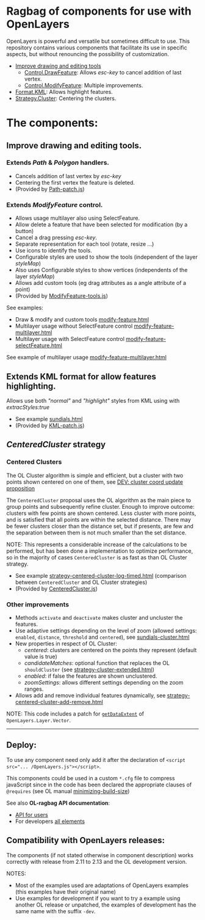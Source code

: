 Ragbag of components for use with OpenLayers
============================================

OpenLayers is powerful and versatile but sometimes difficult to use. This repository contains various components that facilitate its use in specific aspects, but without renouncing the possibility of customization.
 * [Improve drawing and editing tools](#improve-drawing-and-editing-tools)
   * [Control.DrawFeature](#extends-path--polygon-handlers): Allows *esc-key* to cancel addition of last vertex.
   * [Control.ModifyFeature](#extends-modifyfeature-control): Multiple improvements.
 * [Format.KML](#extends-kml-format-for-allow-features-highlighting): Allows highlight features.
 * [Strategy.Cluster](#centeredcluster-strategy): Centering the clusters.

The components:
==============

## Improve drawing and editing tools.

### Extends *Path* & *Polygon* handlers.
  * Cancels addition of last vertex by *esc-key*
  * Centering the first vertex the feature is deleted.
  * (Provided by [Path-patch.js](lib/Ragbag/Handler/Path-patch.js))

### Extends *ModifyFeature* control.
  * Allows usage multilayer also using SelectFeature.
  * Allow delete a feature that have been selected for modification (by a button)
  * Cancel a drag pressing *esc-key*.
  * Separate representation for each tool (rotate, resize ...)
  * Use icons to identify the tools.
  * Configurable styles are used to show the tools (independent of the layer *styleMap*)
  * Also uses Configurable styles to show vertices (independents of the layer *styleMap*)
  * Allows add custom tools (eg drag attributes as a angle attribute of a point)
  * (Provided by [ModifyFeature-tools.js](lib/Ragbag/Control/ModifyFeature-tools.js))

See examples:
  * Draw & modify and custom tools [modify-feature.html](http://jorix.github.io/OL-Ragbag/examples/modify-feature.html)
  * Multilayer usage without SelectFeature control [modify-feature-multilayer.html](http://jorix.github.io/OL-Ragbag/examples/modify-feature-multilayer.html)
  * Multilayer usage with SelectFeature control [modify-feature-selectFeature.html](http://jorix.github.io/OL-Ragbag/examples/modify-feature-selectFeature.html)

See example of multilayer usage [modify-feature-multilayer.html](http://jorix.github.io/OL-Ragbag/examples/modify-feature-multilayer.html)

## Extends KML format for allow features highlighting.

Allows use both *"normal"* and *"highlight"* styles from KML using with *extracStyles:true*
  * See example [sundials.html](http://jorix.github.io/OL-Ragbag/examples/sundials.html)
  * (Provided by [KML-patch.js](lib/Ragbag/Format/KML-patch.js))

## *CenteredCluster* strategy

### Centered Clusters

The OL Cluster algorithm is simple and efficient, but a cluster with two points shown centered on one of them, see [DEV: cluster coord update proposition](http://osgeo-org.1560.n6.nabble.com/Cluster-strategy-cluster-coord-update-proposition-td3947012.html#a3947013)

The `CenteredCluster` proposal uses the OL algorithm as the main piece to group points and subsequently refine cluster. Enough to improve outcome: clusters with few points are shown centered. Less cluster with more points, and is satisfied that all points are within the selected distance. There may be fewer clusters closer than the distance set, but if presents, are few and the separation between them is not much smaller than the set distance.

NOTE: This represents a considerable increase of the calculations to be performed, but has been done a implementation to optimize performance, so in the majority of cases `CenteredCluster` is as fast as than OL Cluster strategy.

 * See example [strategy-centered-cluster-log-timed.html](http://jorix.github.io/OL-Ragbag/examples/strategy-centered-cluster-log-timed.html) (comparison between `CenteredCluster` and OL Cluster strategies)
 * (Provided by [CenteredCluster.js](lib/Ragbag/Strategy/CenteredCluster.js))
 
### Other improvements

  * Methods `activate` and `deactivate` makes cluster and uncluster the features.
  * Use adaptive settings depending on the level of zoom (allowed settings: `enabled`, `distance`, `threshold` and `centered`), see [sundials-cluster.html](http://jorix.github.io/OL-Ragbag/examples/sundials-cluster.html)
  * New properties in respect of OL Cluster:
    * *centered*: clusters are centered on the points they represent (default value is true)
    * *candidateMatches*: optional function that replaces the OL `shouldCluster` (see [strategy-cluster-extended.html](http://jorix.github.io/OL-Ragbag/examples/strategy-cluster-extended.html))
    * *enabled*: if false the features are shown unclustered.
    * *zoomSettings*: allows different settings depending on the zoom ranges.
  * Allows add and remove individual features dynamically, see [strategy-centered-cluster-add-remove.html](http://jorix.github.io/OL-Ragbag/examples/strategy-centered-cluster-add-remove.html)

NOTE: This code includes a patch for [`getDataExtent`](http://jorix.github.io/OL-Ragbag/doc/Ragbag/api/files/Ragbag/Strategy/CenteredCluster-js.html#OpenLayers.Layer.Vector.getDataExtent) of `OpenLayers.Layer.Vector`.

- - -

Deploy:
-------
To use any component need only add it after the declaration of `<script src="... /OpenLayers.js"></script>`.

This components could be used in a custom `*.cfg` file to compress  javaScript since in the code has been declared the appropriate clauses of `@requires` (see OL manual [minimizing-build-size](http://docs.openlayers.org/library/deploying.html#minimizing-build-size))

See also **OL-ragbag API documentation**:
 * [API for users](http://jorix.github.io/OL-Ragbag/doc/Ragbag/api)
 * For developers [all elements](http://jorix.github.io/OL-Ragbag/doc/Ragbag/all)

Compatibility with OpenLayers releases:
--------------------------------------
The components (if not stated otherwise in component description) works correctly with release from 2.11 to 2.13 and the OL development version.

NOTES: 
 * Most of the examples used are adaptations of OpenLayers examples (this examples have their original name)
 * Use examples for development if you want to try a example using another OL release or unpatched, the examples of development has the same name with the suffix `-dev`.
